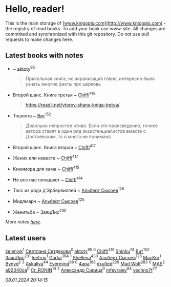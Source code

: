 # Hello, reader!
This is the main storage of [www.knigopis.com](http://www.knigopis.com) - the registry of read books.
To add your book use www-site. All changes are committed and synchronized with this git repository.
Do not use pull requests to make changes here.


## Latest books with notes
*  ~ [aktoty](users/275/275766107-vkontakte)<sup>95</sup>
    > Прикольная книга, но экранизация говно, интересно было узнать многие факты про церковь

* Второй шанс. Книга третья ~ [Chiffi](users/105/105831994080785626680-google)<sup>418</sup>
    > https://readli.net/vtoroy-shans-kniga-tretya/

* Тошнота ~ [Вит](users/300/300273923-vkontakte)<sup>152</sup>
    > Довольно непростое чтиво. Если это произведение, точнее автора ставят в один ряд экзистенциалистов вместе с Достоевским, то я много не понимаю)

* Второй шанс. Книга вторая ~ [Chiffi](users/105/105831994080785626680-google)<sup>417</sup>

* Жених или невеста ~ [Chiffi](users/105/105831994080785626680-google)<sup>417</sup>

* Кикимора для хама ~ [Chiffi](users/105/105831994080785626680-google)<sup>415</sup>

* Не все нас попадают ~ [Chiffi](users/105/105831994080785626680-google)<sup>414</sup>

* Тэсс из рода д'Эрбервиллей ~ [Альберт Сысоев](users/474/47446642-vkontakte)<sup>126</sup>

* Мидлмарч ~ [Альберт Сысоев](users/474/47446642-vkontakte)<sup>125</sup>

* Женитьба ~ [ЗаяцЛис](users/112/112388384595246311466-google)<sup>230</sup>


_More notes [here](latest_books_with_notes.md)._


## Latest users
[zeleniyk](users/196/19644235-vkontakte)<sup>1</sup> 
[Светлана Сетдекова](users/158/15877369199589457581-mailru)<sup>0</sup> 
[aktoty](users/275/275766107-vkontakte)<sup>95</sup> 
[](users/113/113821158776347521407-google)<sup>0</sup> 
[Chiffi](users/105/105831994080785626680-google)<sup>418</sup> 
[Shinku](users/109/109176126475581739292-google)<sup>74</sup> 
[Вит](users/300/300273923-vkontakte)<sup>152</sup> 
[ЗаяцЛис](users/112/112388384595246311466-google)<sup>231</sup> 
[lpetrov](users/117/117840259784706659154-google)<sup>1</sup> 
[Garka](users/115/115753719718250012620-google)<sup>364</sup> 
[](users/103/103456291402547350560-google)<sup>1</sup> 
[Shellena](users/134/13413591548892934957-mailru)<sup>430</sup> 
[Альберт Сысоев](users/474/47446642-vkontakte)<sup>126</sup> 
[MacKor](users/110/110996617505160240010-google)<sup>1</sup> 
[Bynyd](users/114/114466008310968989620-google)<sup>2</sup> 
[](users/115/115095777313809768381-google)<sup>3</sup> 
[Askaliya](users/326/326783541-vkontakte)<sup>44</sup> 
[Evermind](users/302/302928912-vkontakte)<sup>68</sup> 
[](users/150/15053407-yandex)<sup>0</sup> 
[4apa](users/117/117392596378069249667-google)<sup>188</sup> 
[exulted](users/100/100599204551896265722-google)<sup>229</sup> 
[Mad Wolf](users/947/94738840-vkontakte)<sup>283</sup> 
[](users/116/116467737249031140129-google)<sup>0</sup> 
[MAS](users/384/3848610264283409624-mailru)<sup>2</sup> 
[a92340oa](users/104/104805486598372775238-google)<sup>0</sup> 
[Cr_RONIN](users/112/112090473416384685204-google)<sup>14</sup> 
[](users/105/105803270930838059244-google)<sup>2</sup> 
[Александр Сирица](users/149/14993074907293954836-mailru)<sup>0</sup> 
[mfevralev](users/140/140966150-vkontakte)<sup>64</sup> 
[vechno7t](users/102/102483077884312127500-google)<sup>77</sup> 


_08.01.2024 20:14:15_

